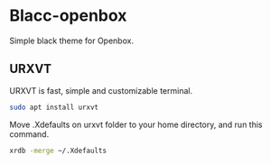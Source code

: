 # Blacc-openbox

Simple black theme for Openbox.

## URXVT

URXVT is fast, simple and customizable terminal.

```bash
sudo apt install urxvt
```
Move .Xdefaults on urxvt folder to your home directory, and run this command.

```bash
xrdb -merge ~/.Xdefaults
```
